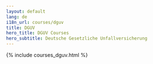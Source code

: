 ```yaml
---
layout: default
lang: de
i18n_url: courses/dguv
title: DGUV
hero_title: DGUV Courses
hero_subtitle: Deutsche Gesetzliche Unfallversicherung
---
```

{% include courses_dguv.html %}


